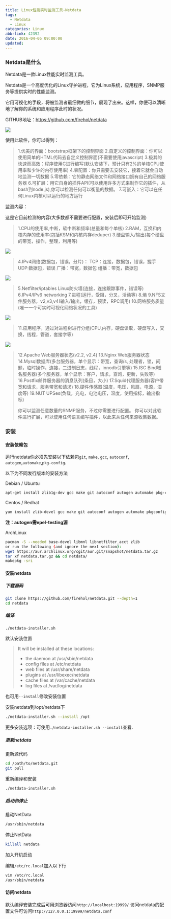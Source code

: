 ```yaml
---
title: Linux性能实时监测工具-Netdata
tags:
  - Netdata
  - Linux
categories: Linux
abbrlink: 42392
date: 2016-04-05 09:00:00
updated:
---
```


### Netdata是什么

Netdata是一款Linux性能实时监测工具。

Netdata是一个高度优化的Linux守护进程，它为Linux系统，应用程序，SNMP服务等提供实时的性能监测。

它用可视化的手段，将被监测者最细微的细节，展现了出来。这样，你便可以清晰地了解你的系统和应用程序此时的状况。

GITHUB地址：https://github.com/firehol/netdata

![](http://www.hi-linux.com/img/linux/netdata1.gif)
<!-- more -->

使用此软件，你可以得到：

> 1.优美的界面：bootstrap框架下的控制界面
> 2.自定义的控制界面：你可以使用简单的HTML代码去自定义控制界面(不需要使用javascript)
> 3.极其的快速而高效：程序使用C进行编写(默认安装下，预计只有2%的单核CPU使用率和少许的内存使用率)
> 4.零配置：你只需要去安装它，接着它就会自动地监测一切数据
> 5.零依赖：它的静态网络文件和网络接口拥有自己的网络服务器
> 6.可扩展：用它自身的插件API(可以使用许多方式来制作它的插件，从bash到node.js),你可以检测任何可以衡量的数据。
> 7.可嵌入：它可以在任何Linux内核可以运行的地方运行

监测内容：

这是它目前检测的内容(大多数都不需要进行配置，安装后即可开始监测)

> 1.CPU的使用率,中断，软中断和频率(总量和每个单核)
> 2.RAM，互换和内核内存的使用率(包括KSM和内核内存deduper)
> 3.硬盘输入/输出(每个硬盘的带宽，操作，整理，利用等)
 
![](http://www.hi-linux.com/img/linux/netdata2.gif)
 
> 4.IPv4网络(数据包，错误，分片)：
> TCP：连接，数据包，错误，握手
> UDP:数据包，错误
> 广播：带宽，数据包
> 组播：带宽，数据包

![](http://www.hi-linux.com/img/linux/netdata3.gif)

> 5.Netfilter/iptables Linux防火墙(连接，连接跟踪事件，错误等)
> 6.IPv4/IPv6 networking 
> 7.进程(运行，受阻，分叉，活动等)
> 8.熵
> 9.NFS文件服务器，v2,v3,v4(输入/输出，缓存，预读，RPC调用)
> 10.网络服务质量(唯一一个可实时可视化网络状况的工具)

![](http://www.hi-linux.com/img/linux/netdata4.gif)

> 11.应用程序，通过对进程树进行分组(CPU,内存，硬盘读取，硬盘写入，交换，线程，管道，套接字等)

![](http://www.hi-linux.com/img/linux/netdata5.gif)

> 12.Apache Web服务器状态(v2.2, v2.4)
> 13.Nginx Web服务器状态
> 14.Mysql数据库(多台服务器，单个显示：带宽，查询/s, 处理者，锁，问题，临时操作，连接，二进制日志，线程，innodb引擎等)
> 15.ISC Bind域名服务器(多个服务器，单个显示：客户，请求，查询，更新，失败等)
> 16.Postfix邮件服务器的消息队列(条目，大小)
> 17.Squid代理服务器(客户带宽和请求，服务带宽和请求)
> 18.硬件传感器(温度，电压，风扇，电源，湿度等)
> 19.NUT UPSes(负载，充电，电池电压，温度，使用指标，输出指标)
> 
> 你可以监测任意数量的SNMP服务，不过你需要进行配置。
> 你可以对此软件进行扩展，可以使用任何语言编写插件，以此来从任何来源收集数据。


### 安装

#### 安装依赖包

运行netdata你必须先安装以下依赖包`git`, `make`, `gcc`, `autoconf`, `autogen`,`automake`,`pkg-config`.

以下为不同发行版本的安装方法

Debian / Ubuntu

```bash
apt-get install zlib1g-dev gcc make git autoconf autogen automake pkg-config
```

Centos / Redhat

```bash
yum install zlib-devel gcc make git autoconf autogen automake pkgconfig
```
**注：autogen需epel-testing源**

ArchLinux

```bash
pacman -S --needed base-devel libmnl libnetfilter_acct zlib
or run the following (and ignore the next section):
wget https://aur.archlinux.org/cgit/aur.git/snapshot/netdata.tar.gz
tar xf netdata.tar.gz && cd netdata/
makepkg -sri
```

#### 安装netdata

##### 下载源码

```bash
git clone https://github.com/firehol/netdata.git --depth=1
cd netdata
```

##### 编译

```bash
./netdata-installer.sh
```

默认安装位置

> It will be installed at these locations:
> 
>   - the daemon    at /usr/sbin/netdata
>   - config files  at /etc/netdata
>   - web files     at /usr/share/netdata
>   - plugins       at /usr/libexec/netdata
>   - cache files   at /var/cache/netdata
>   - log files     at /var/log/netdata


也可用`--install`修改安装位置

安装netdata到/opt/netdata下

```bash
./netdata-installer.sh --install /opt
```

更多安装选项：可使用`./netdata-installer.sh --install`查看.

##### 更新netdata

更新源代码

```bash
cd /path/to/netdata.git
git pull
```

重新编译和安装

```bash
./netdata-installer.sh
```

##### 启动和停止

启动NetData

```bash
/usr/sbin/netdata
```

停止NetData

```bash
killall netdata
```

加入开机启动

编辑`/etc/rc.local`加入以下行

```bash
vim /etc/rc.local
/usr/sbin/netdata
```

#### 访问netdata

默认编译安装完成后可用浏览器访问`http://localhost:19999/`
访问netdata的配置文件可访问`http://127.0.0.1:19999/netdata.conf`